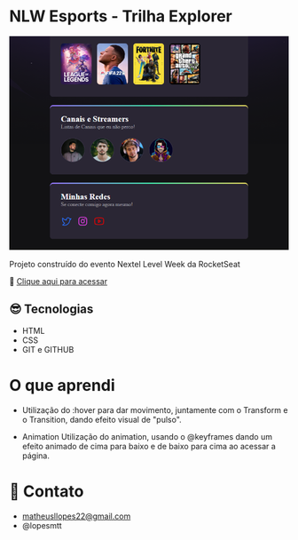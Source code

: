 # NLW Esports - Trilha Explorer

![preview](./.github/preview.png)

Projeto construído do evento Nextel Level Week da RocketSeat

🔗  [Clique aqui para acessar](https://lopesmtt.github.io/NLW-Esports/)

## 😎 Tecnologias 

- HTML 
- CSS
- GIT e GITHUB

# O que aprendi 

- Utilização do :hover para dar movimento, juntamente com o Transform e o Transition, dando efeito visual de "pulso".

- Animation 
Utilização do animation, usando o @keyframes dando um efeito animado de cima para baixo e de baixo para cima ao acessar a página. 


# 💛 Contato 
- matheusllopes22@gmail.com
- @lopesmtt